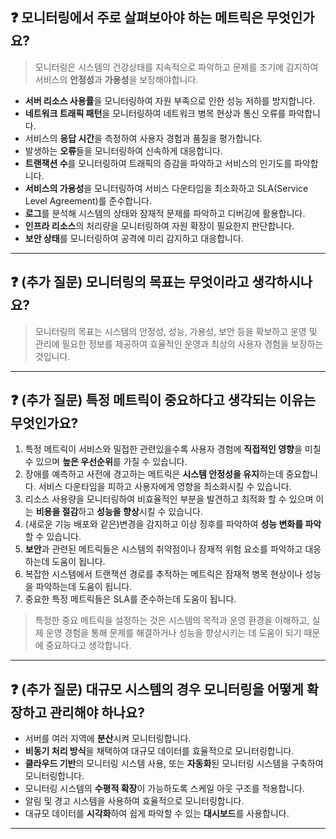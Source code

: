 ## ❓ 모니터링에서 주로 살펴보아야 하는 메트릭은 무엇인가요?

> 모니터링은 시스템의 건강상태를 지속적으로 파악하고 문제를 조기에 감지하여 서비스의 **안정성**과 **가용성**을 보장해야합니다.

- **서버 리소스 사용률**을 모니터링하여 자원 부족으로 인한 성능 저하를 방지합니다.
- **네트워크 트래픽 패턴**을 모니터링하여 네트워크 병목 현상과 통신 오류를 파악합니다.
- 서비스의 **응답 시간**을 측정하여 사용자 경험과 품질을 평가합니다.
- 발생하는 **오류**들을 모니터링하여 신속하게 대응합니다.
- **트랜잭션 수**를 모니터링하여 트래픽의 증감을 파악하고 서비스의 인기도를 파악합니다.
- **서비스의 가용성**을 모니터링하여 서비스 다운타임을 최소화하고 SLA(Service Level Agreement)를 준수합니다.
- **로그**를 분석해 시스템의 상태와 잠재적 문제를 파악하고 디버깅에 활용합니다.
- **인프라 리소스**의 처리량을 모니터링하여 자원 확장이 필요한지 판단합니다.
- **보안 상태**를 모니터링하여 공격에 미리 감지하고 대응합니다.

---

## ❓ (추가 질문) 모니터링의 목표는 무엇이라고 생각하시나요?

> 모니터링의 목표는 시스템의 안정성, 성능, 가용성, 보안 등을 확보하고 운영 및 관리에 필요한 정보를 제공하여 효율적인 운영과 최상의 사용자 경험을 보장하는 것입니다.

---

## ❓ (추가 질문) 특정 메트릭이 중요하다고 생각되는 이유는 무엇인가요?

1. 특정 메트릭이 서비스와 밀접한 관련있을수록 사용자 경험에 **직접적인 영향**을 미칠 수 있으며 **높은 우선순위**를 가질 수 있습니다.
2. 장애를 예측하고 사전에 경고하는 메트릭은 **시스템 안정성을 유지**하는데 중요합니다. 서비스 다운타임을 피하고 사용자에게 영향을 최소화시킬 수 있습니다.
3. 리소스 사용량을 모니터링하여 비효율적인 부분을 발견하고 최적화 할 수 있으며 이는 **비용을 절감**하고 **성능을 향상**시킬 수 있습니다.
4. (새로운 기능 배포와 같은)변경을 감지하고 이상 징후를 파악하여 **성능 변화를 파악**할 수 있습니다.
5. **보안**과 관련된 메트릭들은 시스템의 취약점이나 잠재적 위험 요소를 파악하고 대응하는데 도움이 됩니다.
6. 복잡한 시스템에서 트랜잭션 경로를 추적하는 메트릭은 잠재적 병목 현상이나 성능을 파악하는데 도움이 됩니다.
7. 중요한 특정 메트릭들은 SLA를 준수하는데 도움이 됩니다.

> 특정한 중요 메트릭을 설정하는 것은 시스템의 목적과 운영 환경을 이해하고, 실제 운영 경험을 통해 문제를 해결하거나 성능을 향상시키는 데 도움이 되기 때문에 중요하다고 생각합니다.

---

## ❓ (추가 질문) 대규모 시스템의 경우 모니터링을 어떻게 확장하고 관리해야 하나요?

- 서버를 여러 지역에 **분산**시켜 모니터링합니다.
- **비동기 처리 방식**을 채택하여 대규모 데이터를 효율적으로 모니터링합니다.
- **클라우드 기반**의 모니터링 시스템 사용, 또는 **자동화**된 모니터링 시스템을 구축하여 모니터링합니다.
- 모니터링 시스템의 **수평적 확장**이 가능하도록 스케일 아웃 구조를 적용합니다.
- 알림 및 경고 시스템을 사용하여 효율적으로 모니터링합니다.
- 대규모 데이터를 **시각화**하여 쉽게 파악할 수 있는 **대시보드**를 사용합니다.

---